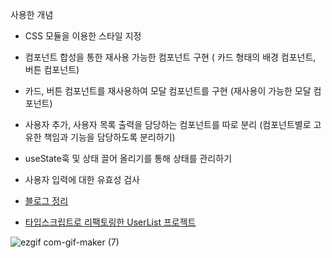 사용한 개념

- CSS 모듈을 이용한 스타일 지정

- 컴포넌트 합성을 통한 재사용 가능한 컴포넌트 구현 ( 카드 형태의 배경 컴포넌트, 버튼 컴포넌트)

- 카드, 버튼 컴포넌트를 재사용하여 모달 컴포넌트를 구현 (재사용이 가능한 모달 컴포넌트)

- 사용자 추가, 사용자 목록 출력을 담당하는 컴포넌트를 따로 분리
  (컴포넌트별로 고유한 책임과 기능을 담당하도록 분리하기)

- useState훅 및 상태 끌어 올리기를 통해 상태를 관리하기
 
- 사용자 입력에 대한 유효성 검사

- [블로그 정리](https://velog.io/@tpgus758/%EC%9E%AC%EC%82%AC%EC%9A%A9-%EA%B0%80%EB%8A%A5%ED%95%9C-%EC%B9%B4%EB%93%9C-%EC%BB%B4%ED%8F%AC%EB%84%8C%ED%8A%B8-%EB%A7%8C%EB%93%A4%EA%B8%B0)

- [타입스크립트로 리팩토링한 UserList 프로젝트](https://github.com/tpgus/typescript_react/tree/main/user-list)


![ezgif com-gif-maker (7)](https://user-images.githubusercontent.com/43470398/174497683-92edf5fc-24b4-47f4-a1cf-fe4b6d93bdf9.gif)

